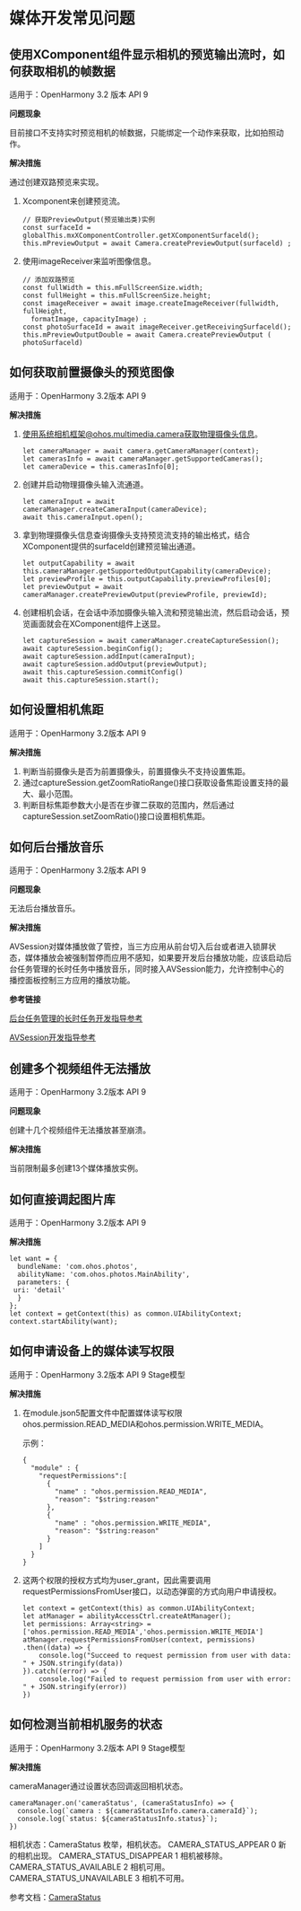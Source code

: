 # 媒体开发常见问题

## 使用XComponent组件显示相机的预览输出流时，如何获取相机的帧数据

适用于：OpenHarmony 3.2 版本  API 9

**问题现象**

目前接口不支持实时预览相机的帧数据，只能绑定一个动作来获取，比如拍照动作。

**解决措施**

通过创建双路预览来实现。

1.  Xcomponent来创建预览流。

    ```
    // 获取PreviewOutput(预览输出类)实例
    const surfaceId = globalThis.mxXComponentController.getXComponentSurfaceld();
    this.mPreviewOutput = await Camera.createPreviewOutput(surfaceld) ;
    ```

2.  使用imageReceiver来监听图像信息。

    ```
    // 添加双路预览
    const fullWidth = this.mFullScreenSize.width;
    const fullHeight = this.mFullScreenSize.height;
    const imageReceiver = await image.createImageReceiver(fullwidth, fullHeight, 
      formatImage, capacityImage) ;
    const photoSurfaceId = await imageReceiver.getReceivingSurfaceld();
    this.mPreviewOutputDouble = await Camera.createPreviewOutput ( photoSurfaceld)
    ```


## 如何获取前置摄像头的预览图像

适用于：OpenHarmony 3.2版本  API 9

**解决措施**

1.  使用系统相机框架@ohos.multimedia.camera获取物理摄像头信息。

    ```
    let cameraManager = await camera.getCameraManager(context);
    let camerasInfo = await cameraManager.getSupportedCameras();
    let cameraDevice = this.camerasInfo[0];
    ```

2.  创建并启动物理摄像头输入流通道。

    ```
    let cameraInput = await cameraManager.createCameraInput(cameraDevice);
    await this.cameraInput.open();
    ```

3.  拿到物理摄像头信息查询摄像头支持预览流支持的输出格式，结合XComponent提供的surfaceId创建预览输出通道。

    ```
    let outputCapability = await this.cameraManager.getSupportedOutputCapability(cameraDevice);
    let previewProfile = this.outputCapability.previewProfiles[0];
    let previewOutput = await cameraManager.createPreviewOutput(previewProfile, previewId);
    ```

4.  创建相机会话，在会话中添加摄像头输入流和预览输出流，然后启动会话，预览画面就会在XComponent组件上送显。

    ```
    let captureSession = await cameraManager.createCaptureSession();
    await captureSession.beginConfig();
    await captureSession.addInput(cameraInput);
    await captureSession.addOutput(previewOutput);
    await this.captureSession.commitConfig()
    await this.captureSession.start();
    ```


## 如何设置相机焦距

适用于：OpenHarmony 3.2版本  API 9

**解决措施**

1.  判断当前摄像头是否为前置摄像头，前置摄像头不支持设置焦距。
2.  通过captureSession.getZoomRatioRange\(\)接口获取设备焦距设置支持的最大、最小范围。
3.  判断目标焦距参数大小是否在步骤二获取的范围内，然后通过captureSession.setZoomRatio\(\)接口设置相机焦距。

## 如何后台播放音乐

适用于：OpenHarmony 3.2版本  API 9

**问题现象**

无法后台播放音乐。

**解决措施**

AVSession对媒体播放做了管控，当三方应用从前台切入后台或者进入锁屏状态，媒体播放会被强制暂停而应用不感知，如果要开发后台播放功能，应该启动后台任务管理的长时任务中播放音乐，同时接入AVSession能力，允许控制中心的播控面板控制三方应用的播放功能。

**参考链接**

[后台任务管理的长时任务开发指导参考](../task-management/continuous-task.md)

[AVSession开发指导参考](../media/using-avsession-developer.md)


## 创建多个视频组件无法播放

适用于：OpenHarmony 3.2版本 API 9

**问题现象**

创建十几个视频组件无法播放甚至崩溃。

**解决措施**

当前限制最多创建13个媒体播放实例。

## 如何直接调起图片库

适用于：OpenHarmony 3.2版本   API 9

**解决措施**

```
let want = {
  bundleName: 'com.ohos.photos',
  abilityName: 'com.ohos.photos.MainAbility',
  parameters: {
 uri: 'detail'
  }
};
let context = getContext(this) as common.UIAbilityContext;
context.startAbility(want);
```

## 如何申请设备上的媒体读写权限 

适用于：OpenHarmony 3.2版本   API 9 Stage模型

**解决措施**

1. 在module.json5配置文件中配置媒体读写权限ohos.permission.READ\_MEDIA和ohos.permission.WRITE\_MEDIA。

    示例：

    ```
    {
      "module" : {
        "requestPermissions":[
          {
            "name" : "ohos.permission.READ_MEDIA",
            "reason": "$string:reason"
          },
          {
            "name" : "ohos.permission.WRITE_MEDIA",
            "reason": "$string:reason"
          }
        ]
      }
    }
    ```

2. 这两个权限的授权方式均为user\_grant，因此需要调用requestPermissionsFromUser接口，以动态弹窗的方式向用户申请授权。

    ```
    let context = getContext(this) as common.UIAbilityContext;
    let atManager = abilityAccessCtrl.createAtManager();
    let permissions: Array<string> = ['ohos.permission.READ_MEDIA','ohos.permission.WRITE_MEDIA']
    atManager.requestPermissionsFromUser(context, permissions)
    .then((data) => {
        console.log("Succeed to request permission from user with data: " + JSON.stringify(data))
    }).catch((error) => {
        console.log("Failed to request permission from user with error: " + JSON.stringify(error))
    })
    ```

## 如何检测当前相机服务的状态 

适用于：OpenHarmony 3.2版本 API 9 Stage模型

**解决措施**

cameraManager通过设置状态回调返回相机状态。

```
cameraManager.on('cameraStatus', (cameraStatusInfo) => {
  console.log(`camera : ${cameraStatusInfo.camera.cameraId}`);
  console.log(`status: ${cameraStatusInfo.status}`);
})
```
相机状态：CameraStatus
枚举，相机状态。
CAMERA_STATUS_APPEAR 0 新的相机出现。
CAMERA_STATUS_DISAPPEAR 1 相机被移除。
CAMERA_STATUS_AVAILABLE 2 相机可用。
CAMERA_STATUS_UNAVAILABLE 3 相机不可用。

参考文档：[CameraStatus](../reference/apis/js-apis-camera.md#oncamerastatus)

